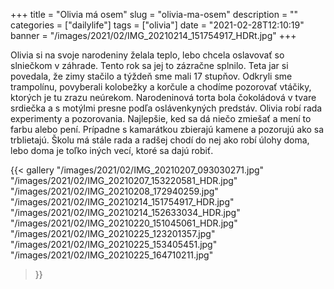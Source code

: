 +++
title = "Olivia má osem"
slug = "olivia-ma-osem"
description = ""
categories = ["dailylife"]
tags = ["olivia"]
date = "2021-02-28T12:10:19"
banner = "/images/2021/02/IMG_20210214_151754917_HDRt.jpg"
+++

Olivia si na svoje narodeniny želala teplo, lebo chcela oslavovať so slniečkom v záhrade. Tento rok sa jej to zázračne splnilo. Teta jar si povedala, že zimy stačilo a týždeň sme mali 17 stupňov. Odkryli sme trampolínu, povyberali kolobežky a korčule a chodíme pozorovať vtáčiky, ktorých je tu zrazu neúrekom. Narodeninová torta bola čokoládová v tvare srdiečka a s motýlmi presne podľa oslávenkyných predstáv. Olivia robí rada experimenty a pozorovania. Najlepšie, ked sa dá niečo zmiešať a mení to farbu alebo pení. Prípadne s kamarátkou zbierajú kamene a pozorujú ako sa trblietajú. Školu má stále rada a radšej chodí do nej ako robí úlohy doma, lebo doma je toľko iných vecí, ktoré sa dajú robiť.


{{< gallery
  "/images/2021/02/IMG_20210207_093030271.jpg"
  "/images/2021/02/IMG_20210207_153220581_HDR.jpg"
  "/images/2021/02/IMG_20210208_172940259.jpg"
  "/images/2021/02/IMG_20210214_151754917_HDR.jpg"
  "/images/2021/02/IMG_20210214_152633034_HDR.jpg"
  "/images/2021/02/IMG_20210220_151045061_HDR.jpg"
  "/images/2021/02/IMG_20210225_123201357.jpg"
  "/images/2021/02/IMG_20210225_153405451.jpg"
  "/images/2021/02/IMG_20210225_164710211.jpg"
>}}



